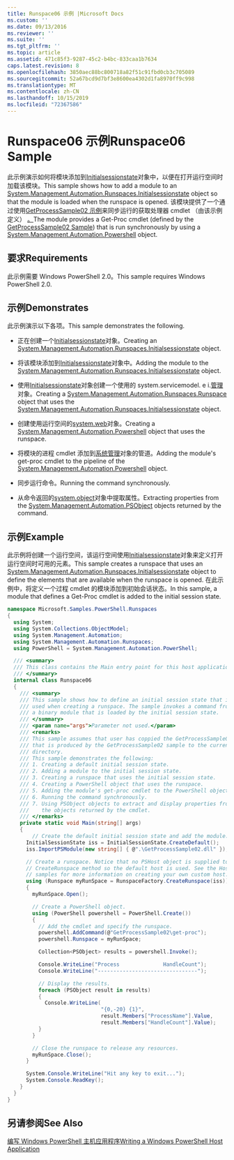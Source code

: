 ```yaml
---
title: Runspace06 示例 |Microsoft Docs
ms.custom: ''
ms.date: 09/13/2016
ms.reviewer: ''
ms.suite: ''
ms.tgt_pltfrm: ''
ms.topic: article
ms.assetid: 471c85f3-9287-45c2-b4bc-833caa1b7634
caps.latest.revision: 8
ms.openlocfilehash: 3850aec88bc800718a82f51c91fbd0cb3c705089
ms.sourcegitcommit: 52a67bcd9d7bf3e8600ea4302d1fa8970ff9c998
ms.translationtype: MT
ms.contentlocale: zh-CN
ms.lasthandoff: 10/15/2019
ms.locfileid: "72367586"
---
```

# <a name="runspace06-sample"></a><span data-ttu-id="4e0f0-102">Runspace06 示例</span><span class="sxs-lookup"><span data-stu-id="4e0f0-102">Runspace06 Sample</span></span>

<span data-ttu-id="4e0f0-103">此示例演示如何将模块添加到[Initialsessionstate](/dotnet/api/System.Management.Automation.Runspaces.InitialSessionState)对象中，以便在打开运行空间时加载该模块。</span><span class="sxs-lookup"><span data-stu-id="4e0f0-103">This sample shows how to add a module to an [System.Management.Automation.Runspaces.Initialsessionstate](/dotnet/api/System.Management.Automation.Runspaces.InitialSessionState) object so that the module is loaded when the runspace is opened.</span></span> <span data-ttu-id="4e0f0-104">该模块提供了一个通过使用[GetProcessSample02 示例](../cmdlet/getprocesssample02-sample.md)来同步运行的获取处理器 cmdlet （由该示例定义） [。](/dotnet/api/system.management.automation.powershell)</span><span class="sxs-lookup"><span data-stu-id="4e0f0-104">The module provides a Get-Proc cmdlet (defined by the [GetProcessSample02 Sample](../cmdlet/getprocesssample02-sample.md)) that is run synchronously by using a [System.Management.Automation.Powershell](/dotnet/api/system.management.automation.powershell) object.</span></span>

## <a name="requirements"></a><span data-ttu-id="4e0f0-105">要求</span><span class="sxs-lookup"><span data-stu-id="4e0f0-105">Requirements</span></span>

<span data-ttu-id="4e0f0-106">此示例需要 Windows PowerShell 2.0。</span><span class="sxs-lookup"><span data-stu-id="4e0f0-106">This sample requires Windows PowerShell 2.0.</span></span>

## <a name="demonstrates"></a><span data-ttu-id="4e0f0-107">示例</span><span class="sxs-lookup"><span data-stu-id="4e0f0-107">Demonstrates</span></span>

<span data-ttu-id="4e0f0-108">此示例演示以下各项。</span><span class="sxs-lookup"><span data-stu-id="4e0f0-108">This sample demonstrates the following.</span></span>

- <span data-ttu-id="4e0f0-109">正在创建一个[Initialsessionstate](/dotnet/api/System.Management.Automation.Runspaces.InitialSessionState)对象。</span><span class="sxs-lookup"><span data-stu-id="4e0f0-109">Creating an [System.Management.Automation.Runspaces.Initialsessionstate](/dotnet/api/System.Management.Automation.Runspaces.InitialSessionState) object.</span></span>

- <span data-ttu-id="4e0f0-110">将该模块添加到[Initialsessionstate](/dotnet/api/System.Management.Automation.Runspaces.InitialSessionState)对象中。</span><span class="sxs-lookup"><span data-stu-id="4e0f0-110">Adding the module to the [System.Management.Automation.Runspaces.Initialsessionstate](/dotnet/api/System.Management.Automation.Runspaces.InitialSessionState) object.</span></span>

- <span data-ttu-id="4e0f0-111">使用[Initialsessionstate](/dotnet/api/System.Management.Automation.Runspaces.InitialSessionState)对象创建一个使用的 system.servicemodel. e i.[管理](/dotnet/api/System.Management.Automation.Runspaces.Runspace)对象。</span><span class="sxs-lookup"><span data-stu-id="4e0f0-111">Creating a [System.Management.Automation.Runspaces.Runspace](/dotnet/api/System.Management.Automation.Runspaces.Runspace) object that uses the [System.Management.Automation.Runspaces.Initialsessionstate](/dotnet/api/System.Management.Automation.Runspaces.InitialSessionState) object.</span></span>

- <span data-ttu-id="4e0f0-112">创建使用运行空间的[system.web](/dotnet/api/system.management.automation.powershell)对象。</span><span class="sxs-lookup"><span data-stu-id="4e0f0-112">Creating a [System.Management.Automation.Powershell](/dotnet/api/system.management.automation.powershell) object that uses the runspace.</span></span>

- <span data-ttu-id="4e0f0-113">将模块的进程 cmdlet 添加到[系统管理](/dotnet/api/system.management.automation.powershell)对象的管道。</span><span class="sxs-lookup"><span data-stu-id="4e0f0-113">Adding the module's get-proc cmdlet to the pipeline of the [System.Management.Automation.Powershell](/dotnet/api/system.management.automation.powershell) object.</span></span>

- <span data-ttu-id="4e0f0-114">同步运行命令。</span><span class="sxs-lookup"><span data-stu-id="4e0f0-114">Running the command synchronously.</span></span>

- <span data-ttu-id="4e0f0-115">从命令返回的[system.object](/dotnet/api/System.Management.Automation.PSObject)对象中提取属性。</span><span class="sxs-lookup"><span data-stu-id="4e0f0-115">Extracting properties from the [System.Management.Automation.PSObject](/dotnet/api/System.Management.Automation.PSObject) objects returned by the command.</span></span>

## <a name="example"></a><span data-ttu-id="4e0f0-116">示例</span><span class="sxs-lookup"><span data-stu-id="4e0f0-116">Example</span></span>

<span data-ttu-id="4e0f0-117">此示例将创建一个运行空间，该运行空间使用[Initialsessionstate](/dotnet/api/System.Management.Automation.Runspaces.InitialSessionState)对象来定义打开运行空间时可用的元素。</span><span class="sxs-lookup"><span data-stu-id="4e0f0-117">This sample creates a runspace that uses an [System.Management.Automation.Runspaces.Initialsessionstate](/dotnet/api/System.Management.Automation.Runspaces.InitialSessionState) object to define the elements that are available when the runspace is opened.</span></span> <span data-ttu-id="4e0f0-118">在此示例中，将定义一个过程 cmdlet 的模块添加到初始会话状态。</span><span class="sxs-lookup"><span data-stu-id="4e0f0-118">In this sample, a module that defines a Get-Proc cmdlet is added to the initial session state.</span></span>

```csharp
namespace Microsoft.Samples.PowerShell.Runspaces
{
  using System;
  using System.Collections.ObjectModel;
  using System.Management.Automation;
  using System.Management.Automation.Runspaces;
  using PowerShell = System.Management.Automation.PowerShell;

  /// <summary>
  /// This class contains the Main entry point for this host application.
  /// </summary>
  internal class Runspace06
  {
    /// <summary>
    /// This sample shows how to define an initial session state that is
    /// used when creating a runspace. The sample invokes a command from
    /// a binary module that is loaded by the initial session state.
    /// </summary>
    /// <param name="args">Parameter not used.</param>
    /// <remarks>
    /// This sample assumes that user has coppied the GetProcessSample02.dll
    /// that is produced by the GetProcessSample02 sample to the current
    /// directory.
    /// This sample demonstrates the following:
    /// 1. Creating a default initial session state.
    /// 2. Adding a module to the initial session state.
    /// 3. Creating a runspace that uses the initial session state.
    /// 4. Creating a PowerShell object that uses the runspace.
    /// 5. Adding the module's get-proc cmdlet to the PowerShell object.
    /// 6. Running the command synchronously.
    /// 7. Using PSObject objects to extract and display properties from
    ///    the objects returned by the cmdlet.
    /// </remarks>
    private static void Main(string[] args)
    {
        // Create the default initial session state and add the module.
      InitialSessionState iss = InitialSessionState.CreateDefault();
      iss.ImportPSModule(new string[] { @".\GetProcessSample02.dll" });

      // Create a runspace. Notice that no PSHost object is supplied to the
      // CreateRunspace method so the default host is used. See the Host
      // samples for more information on creating your own custom host.
      using (Runspace myRunSpace = RunspaceFactory.CreateRunspace(iss))
      {
        myRunSpace.Open();

        // Create a PowerShell object.
        using (PowerShell powershell = PowerShell.Create())
        {
          // Add the cmdlet and specify the runspace.
          powershell.AddCommand(@"GetProcessSample02\get-proc");
          powershell.Runspace = myRunSpace;

          Collection<PSObject> results = powershell.Invoke();

          Console.WriteLine("Process              HandleCount");
          Console.WriteLine("--------------------------------");

          // Display the results.
          foreach (PSObject result in results)
          {
            Console.WriteLine(
                              "{0,-20} {1}",
                              result.Members["ProcessName"].Value,
                              result.Members["HandleCount"].Value);
          }
        }

        // Close the runspace to release any resources.
        myRunSpace.Close();
      }

      System.Console.WriteLine("Hit any key to exit...");
      System.Console.ReadKey();
    }
  }
}
```

## <a name="see-also"></a><span data-ttu-id="4e0f0-119">另请参阅</span><span class="sxs-lookup"><span data-stu-id="4e0f0-119">See Also</span></span>

[<span data-ttu-id="4e0f0-120">编写 Windows PowerShell 主机应用程序</span><span class="sxs-lookup"><span data-stu-id="4e0f0-120">Writing a Windows PowerShell Host Application</span></span>](./writing-a-windows-powershell-host-application.md)